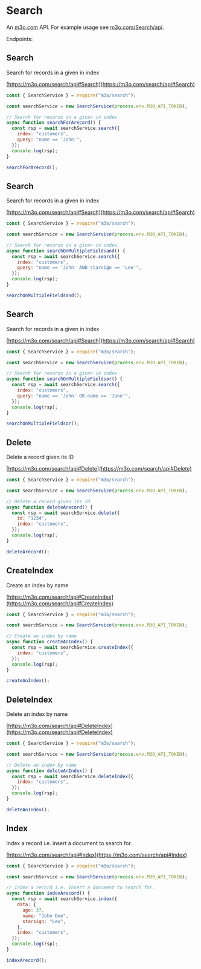 # Search

An [m3o.com](https://m3o.com) API. For example usage see [m3o.com/Search/api](https://m3o.com/Search/api).

Endpoints:

## Search

Search for records in a given in index

[https://m3o.com/search/api#Search](https://m3o.com/search/api#Search)

```js
const { SearchService } = require("m3o/search");

const searchService = new SearchService(process.env.M3O_API_TOKEN);

// Search for records in a given in index
async function searchForArecord() {
  const rsp = await searchService.search({
    index: "customers",
    query: "name == 'John'",
  });
  console.log(rsp);
}

searchForArecord();
```

## Search

Search for records in a given in index

[https://m3o.com/search/api#Search](https://m3o.com/search/api#Search)

```js
const { SearchService } = require("m3o/search");

const searchService = new SearchService(process.env.M3O_API_TOKEN);

// Search for records in a given in index
async function searchOnMultipleFieldsand() {
  const rsp = await searchService.search({
    index: "customers",
    query: "name == 'John' AND starsign == 'Leo'",
  });
  console.log(rsp);
}

searchOnMultipleFieldsand();
```

## Search

Search for records in a given in index

[https://m3o.com/search/api#Search](https://m3o.com/search/api#Search)

```js
const { SearchService } = require("m3o/search");

const searchService = new SearchService(process.env.M3O_API_TOKEN);

// Search for records in a given in index
async function searchOnMultipleFieldsor() {
  const rsp = await searchService.search({
    index: "customers",
    query: "name == 'John' OR name == 'Jane'",
  });
  console.log(rsp);
}

searchOnMultipleFieldsor();
```

## Delete

Delete a record given its ID

[https://m3o.com/search/api#Delete](https://m3o.com/search/api#Delete)

```js
const { SearchService } = require("m3o/search");

const searchService = new SearchService(process.env.M3O_API_TOKEN);

// Delete a record given its ID
async function deleteArecord() {
  const rsp = await searchService.delete({
    id: "1234",
    index: "customers",
  });
  console.log(rsp);
}

deleteArecord();
```

## CreateIndex

Create an index by name

[https://m3o.com/search/api#CreateIndex](https://m3o.com/search/api#CreateIndex)

```js
const { SearchService } = require("m3o/search");

const searchService = new SearchService(process.env.M3O_API_TOKEN);

// Create an index by name
async function createAnIndex() {
  const rsp = await searchService.createIndex({
    index: "customers",
  });
  console.log(rsp);
}

createAnIndex();
```

## DeleteIndex

Delete an index by name

[https://m3o.com/search/api#DeleteIndex](https://m3o.com/search/api#DeleteIndex)

```js
const { SearchService } = require("m3o/search");

const searchService = new SearchService(process.env.M3O_API_TOKEN);

// Delete an index by name
async function deleteAnIndex() {
  const rsp = await searchService.deleteIndex({
    index: "customers",
  });
  console.log(rsp);
}

deleteAnIndex();
```

## Index

Index a record i.e. insert a document to search for.

[https://m3o.com/search/api#Index](https://m3o.com/search/api#Index)

```js
const { SearchService } = require("m3o/search");

const searchService = new SearchService(process.env.M3O_API_TOKEN);

// Index a record i.e. insert a document to search for.
async function indexArecord() {
  const rsp = await searchService.index({
    data: {
      age: 37,
      name: "John Doe",
      starsign: "Leo",
    },
    index: "customers",
  });
  console.log(rsp);
}

indexArecord();
```
